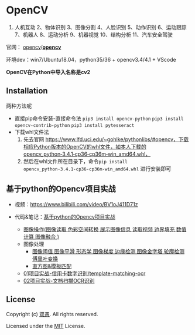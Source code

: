 # OpenCV

1. 人机互动 2、物体识别 3、图像分割 4、人脸识别 5、动作识别 6、运动跟踪 7、机器人 8、运动分析 9、机器视觉 10、结构分析 11、汽车安全驾驶

官网： [opencv](https://github.com/opencv)/**[opencv](https://github.com/opencv/opencv)**

环境dev：win7/Ubuntu18.04，python35/36 + opencv3.4/4.1 + VScode

**OpenCV在Python中导入名称是cv2**

## Installation

两种方法呢

* 直接pip命令安装-直接命令法
  `pip3 install opencv-python`
  `pip3 install opencv-contrib-python`
  `pip3 install pytesseract`
* 下载whl文件法
  1. 先去官网 https://www.lfd.uci.edu/~gohlke/pythonlibs/#opencv，下载相应Python版本的OpenCV的whl文件，如本人下载的opencv_python‑3.4.1‑cp36‑cp36m‑win_amd64.whl，
  2. 然后在whl文件所在目录下，命令`pip install opencv_python‑3.4.1‑cp36‑cp36m‑win_amd64.whl` 进行安装即可

## 基于python的Opencv项目实战

* 视频：https://www.bilibili.com/video/BV1oJ411D71z
* 代码&笔记：[基于python的Opencv项目实战](基于python的Opencv项目实战)

  * [图像操作(图像读取  色彩空间转换 展示图像信息 读取视频  边界填充 数值计算 图像融合 )](基于python的Opencv项目实战/图像操作/图像基本操作.ipynb)
  * 图像处理
    * [图像阈值 图像平滑 形态学 图像梯度 边缘检测 图像金字塔 轮廓检测 傅里叶变换](基于python的Opencv项目实战/图像操作/图像处理.ipynb)
    * [直方图&模板匹配](基于python的Opencv项目实战/图像处理/图像处理-2(直方图&模板匹配).ipynb)
  * [01项目实战-信用卡数字识别/template-matching-ocr](01项目实战-信用卡数字识别/template-matching-ocr)
  * [02项目实战-文档扫描OCR识别](02项目实战-文档扫描OCR识别)

## License

Copyright (c) [双愚](https://github.com/HuangCongQing/OpenCV). All rights reserved.

Licensed under the [MIT](https://github.com/HuangCongQing/OpenCV/blob/master/LICENSE) License.
